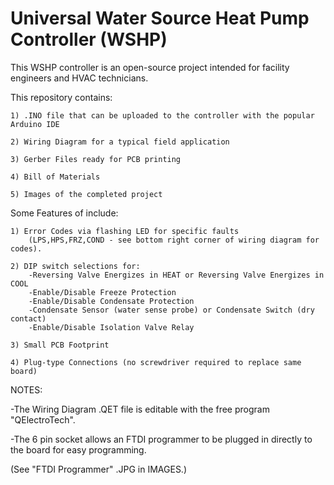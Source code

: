 # Universal Water Source Heat Pump Controller (WSHP)

This WSHP controller is an open-source project intended for facility engineers and HVAC technicians.


This repository contains:


    1) .INO file that can be uploaded to the controller with the popular Arduino IDE

    2) Wiring Diagram for a typical field application

    3) Gerber Files ready for PCB printing

    4) Bill of Materials

    5) Images of the completed project


Some Features of include:

    1) Error Codes via flashing LED for specific faults 
        (LPS,HPS,FRZ,COND - see bottom right corner of wiring diagram for codes).

    2) DIP switch selections for:
        -Reversing Valve Energizes in HEAT or Reversing Valve Energizes in COOL
        -Enable/Disable Freeze Protection
        -Enable/Disable Condensate Protection
        -Condensate Sensor (water sense probe) or Condensate Switch (dry contact)
        -Enable/Disable Isolation Valve Relay

    3) Small PCB Footprint

    4) Plug-type Connections (no screwdriver required to replace same board)

NOTES:

-The Wiring Diagram .QET file is editable with the free program "QElectroTech".

-The 6 pin socket allows an FTDI programmer to be plugged in directly to the board for easy programming.

(See "FTDI Programmer" .JPG in IMAGES.)
